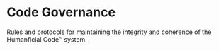 # Code Governance

Rules and protocols for maintaining the integrity and coherence of the Humanficial Code™ system.